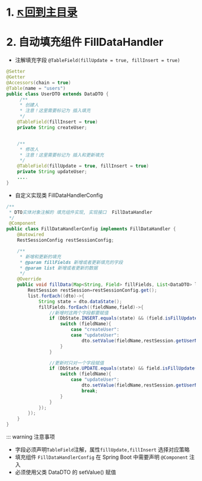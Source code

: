 # 1. [↖回到主目录](https://github.com/topfoxs/topfox)

# 2. 自动填充组件 FillDataHandler

- 注解填充字段 `@TableField(fillUpdate = true, fillInsert = true)`

```java
@Setter
@Getter
@Accessors(chain = true)
@Table(name = "users")
public class UserDTO extends DataDTO {
     /**
     * 创建人
     * 注意！这里需要标记为 插入填充
     */
    @TableField(fillInsert = true)
    private String createUser;


    /**
     * 修改人
     * 注意！这里需要标记为 插入和更新填充
     */
    @TableField(fillUpdate = true, fillInsert = true)
    private String updateUser;
    ....
}


```


- 自定义实现类 FillDataHandlerConfig

```java
/**
 * DTO实体对象注解的 填充组件实现, 实现接口  FillDataHandler
 */
 @Component
public class FillDataHandlerConfig implements FillDataHandler {
    @Autowired
    RestSessionConfig restSessionConfig;

    /**
     * 新增和更新的填充
     * @param fillFields 新增或者更新填充的字段
     * @param list 新增或者更新的数据
     */
    @Override
    public void fillData(Map<String, Field> fillFields, List<DataDTO> list) {
        RestSession restSession=restSessionConfig.get();
        list.forEach((dto)->{
            String state = dto.dataState();
            fillFields.forEach((fieldName,field)->{
                //新增时这两个字段都要赋值
                if (DbState.INSERT.equals(state) && (field.isFillUpdate() ||field.isFillInsert())){
                    switch (fieldName){
                        case "createUser":
                        case "updateUser":
                            dto.setValue(fieldName,restSession.getUserName());
                    }
                }

                //更新时只对一个字段赋值
                if (DbState.UPDATE.equals(state) && field.isFillUpdate()){
                    switch (fieldName){
                        case "updateUser":
                            dto.setValue(fieldName,restSession.getUserName());
                            break;
                    }
                }
            });
        });
    }
}
```

::: warning 注意事项

- 字段必须声明`TableField`注解，属性`fillUpdate,fillInsert` 选择对应策略
- 填充组件 `FillDataHandlerConfig` 在 Spring Boot 中需要声明 `@Component`  注入
- 必须使用父类 DataDTO 的 setValue() 赋值
